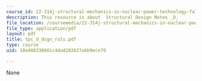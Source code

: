 ```yaml
---
course_id: 22-314j-structural-mechanics-in-nuclear-power-technology-fall-2006
description: This resource is about  Structural Design Notes _D.
file_location: /coursemedia/22-314j-structural-mechanics-in-nuclear-power-technology-fall-2006/18e488330681c4dad282627abb9ece70_tpc_d_dsgn_ruls.pdf
file_type: application/pdf
layout: pdf
title: tpc_d_dsgn_ruls.pdf
type: course
uid: 18e488330681c4dad282627abb9ece70

---
```

None